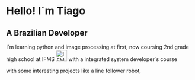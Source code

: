 # Hello! I´m Tiago
## A Brazilian Developer

I´m learning python and image processing at first, now coursing 2nd grade high school at IFMS <img src="https://upload.wikimedia.org/wikipedia/commons/3/3b/Instituto_Federal_de_Mato_Grosso_do_Sul_-_Marca_Vertical_2015.svg" alt="IFMS" height="30px" width="30px">
with a integrated system developer´s course

 with some interesting projects like a line follower robot,
